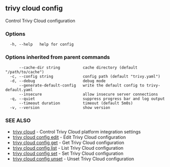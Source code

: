 ## trivy cloud config

Control Trivy Cloud configuration

### Options

```
  -h, --help   help for config
```

### Options inherited from parent commands

```
      --cache-dir string          cache directory (default "/path/to/cache")
  -c, --config string             config path (default "trivy.yaml")
  -d, --debug                     debug mode
      --generate-default-config   write the default config to trivy-default.yaml
      --insecure                  allow insecure server connections
  -q, --quiet                     suppress progress bar and log output
      --timeout duration          timeout (default 5m0s)
  -v, --version                   show version
```

### SEE ALSO

* [trivy cloud](trivy_cloud.md)	 - Control Trivy Cloud platform integration settings
* [trivy cloud config edit](trivy_cloud_config_edit.md)	 - Edit Trivy Cloud configuration
* [trivy cloud config get](trivy_cloud_config_get.md)	 - Get Trivy Cloud configuration
* [trivy cloud config list](trivy_cloud_config_list.md)	 - List Trivy Cloud configuration
* [trivy cloud config set](trivy_cloud_config_set.md)	 - Set Trivy Cloud configuration
* [trivy cloud config unset](trivy_cloud_config_unset.md)	 - Unset Trivy Cloud configuration

